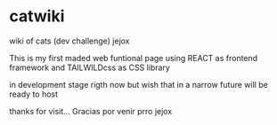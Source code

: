# catwiki
wiki of cats (dev challenge) jejox
 
This is my first maded web funtional page using 
REACT as frontend framework and TAILWILDcss as CSS library

in development stage rigth now but wish that in a narrow future will be ready to host

thanks for visit... Gracias por venir prro jejox
